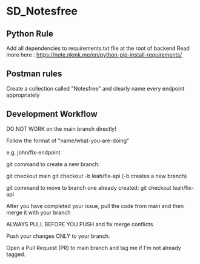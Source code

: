 # SD_Notesfree

## Python Rule

Add all dependencies to requirements.txt file at the root of backend
Read more here : https://note.nkmk.me/en/python-pip-install-requirements/

##  Postman rules

Create a collection called "Notesfree" and clearly name every endpoint appropriately

## Development Workflow
DO NOT WORK on the main branch directly!

Follow the format of  "name/what-you-are-doing"

e.g. john/fix-endpoint

git command to create a new branch:

git checkout main 
git checkout -b leah/fix-api (-b creates a new branch)

git command to move to branch one already created:
git checkout leah/fix-api 

After you have completed your issue, pull the code from main and then merge it with your branch

ALWAYS PULL BEFORE YOU PUSH and fix merge conflicts.

Push your changes ONLY to your branch.

Open a Pull Request (PR) to main branch and tag me if I'm not already tagged.
